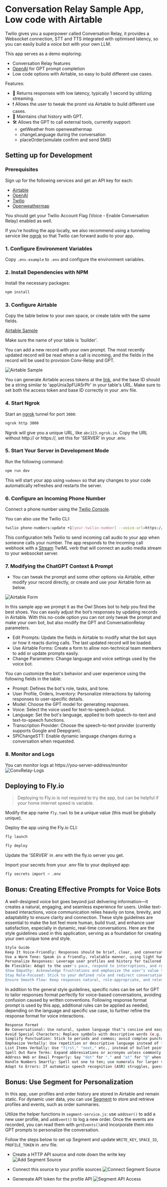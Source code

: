 # Conversation Relay Sample App, Low code with Airtable


Twilio gives you a superpower called Conversation Relay, it provides a Websocket connection, STT and TTS integrated with optimised latency, so you can easily build a voice bot with your own LLM.

This app serves as a demo exploring:
- Conversation Relay features
- [OpenAI](https://openai.com) for GPT prompt completion
- Low code options with Airtable, so easy to build different use cases.


Features:
- 🏁 Returns responses with low latency, typically 1 second by utilizing streaming.
- ❗️ Allows the user to tweak the promt via Airtable to build different use cases.
- 📔 Maintains chat history with GPT.
- 🛠️ Allows the GPT to call external tools, currently support:
	- getWeather from openweathermap
 	- changeLanguage during the conversation 
 	- placeOrder(simulate confirm and send SMS)

## Setting up for Development

### Prerequisites
Sign up for the following services and get an API key for each:
- [Airtable](https://www.airtable.com)
- [OpenAI](https://platform.openai.com/signup)
- [Twilio](https://www.twilio.com)
- [Openweathermap](http://api.openweathermap.org)



You should get your Twilio Account Flag (Voice - Enable Conversation Relay) enabled as well.

If you're hosting the app locally, we also recommend using a tunneling service like [ngrok](https://ngrok.com) so that Twilio can forward audio to your app.

### 1. Configure Environment Variables
Copy `.env.example` to `.env` and configure the environment variables.

### 2. Install Dependencies with NPM
Install the necessary packages:

```bash
npm install
```

### 3. Configure Airtable
Copy the table below to your own space, or create table with the same fields.

[Airtable Sample](https://airtable.com/appUnia3pFUA5rPlr/shrw1jDP2s53JEuy5)

Make sure the name of your table is 'builder'.

You can add a new record with your own prompt. The most recently updated record will be read when a call is incoming, and the fields in the record will be used to provision Conv-Relay and GPT.

![Airtable Sample](images/airtable-sample.png)

You can generate Airtable access tokens at the [link](https://airtable.com/create/tokens), and the base ID should be a string similar to 'appUnia3pFUA5rPlr' in your table's URL. Make sure to set both the access token and base ID correctly in your .env file.



### 4. Start Ngrok
Start an [ngrok](https://ngrok.com) tunnel for port `3000`:

```bash
ngrok http 3000
```
Ngrok will give you a unique URL, like `abc123.ngrok.io`. Copy the URL without http:// or https://, set this for 'SERVER' in your .env.

### 5. Start Your Server in Development Mode
Run the following command:
```bash
npm run dev
```
This will start your app using `nodemon` so that any changes to your code automatically refreshes and restarts the server.

### 6. Configure an Incoming Phone Number

Connect a phone number using the [Twilio Console](https://console.twilio.com/us1/develop/phone-numbers/manage/incoming).

You can also use the Twilio CLI:

```bash
twilio phone-numbers:update +1[your-twilio-number] --voice-url=https://your-server.ngrok.io/incoming
```
This configuration tells Twilio to send incoming call audio to your app when someone calls your number. The app responds to the incoming call webhook with a [Stream](https://www.twilio.com/docs/voice/twiml/stream) TwiML verb that will connect an audio media stream to your websocket server.


### 7. Modifying the ChatGPT Context & Prompt
- You can tweak the prompt and some other options via Airtable, either modify your record directly, or create and use your Airtable form as below.

![Airtable Form](images/airtable-form.png)

In this sample app we prompt it as the Owl Shoes bot to help you find the best shoes. You can easily adjust the bot’s responses by updating records in Airtable. With this no-code option you  can not only tweak the prompt and make your own bot, but also modify the GPT and ConversationRelay parameters.

- Edit Prompts: Update the fields in Airtable to modify what the bot says or how it reacts during calls. The last updated record will be loaded.
- Use Airtable Forms: Create a form to allow non-technical team members to add or update prompts easily.
- Change Parameters: Change language and voice settings used by the voice bot.

You can customize the bot's behavior and user experience using the following fields in the table:
- Prompt: Defines the bot's role, tasks, and tone.
- User Profile, Orders, Inventory: Personalize interactions by tailoring responses to user-specific details.
- Model: Choose the GPT model for generating responses.
- Voice: Select the voice used for text-to-speech output.
- Language: Set the bot's language, applied to both speech-to-text and text-to-speech functions.
- Transcription Provider: Choose the speech-to-text provider (currently supports Google and Deepgram).
- SPIChangeSTT: Enable dynamic language changes during a conversation when requested.


### 8. Monitor and Logs 
You can monitor logs at https://you-server-address/monitor
![ConvRelay-Logs](images/convrelay-logs.png)

## Deploying to Fly.io 
> Deploying to Fly.io is not required to try the app, but can be helpful if your home internet speed is variable.

Modify the app name `fly.toml` to be a unique value (this must be globally unique).

Deploy the app using the Fly.io CLI:
```bash
fly launch

fly deploy
```
Update the 'SERVER' in .env with the fly.io server you get.

Import your secrets from your .env file to your deployed app:
```bash
fly secrets import < .env
```

## Bonus: Creating Effective Prompts for Voice Bots
A well-designed voice bot goes beyond just delivering information—it creates a natural, engaging, and seamless experience for users. Unlike text-based interactions, voice communication relies heavily on tone, brevity, and adaptability to ensure clarity and connection. These style guidelines are essential to make the bot feel more human, build trust, and enhance user satisfaction, especially in dynamic, real-time conversations.
Here are the style guidelines used in this application, serving as a foundation for creating your own unique tone and style.
```bash
Style Guide
Keep It Voice-Friendly: Responses should be brief, clear, and conversational—avoid visual elements like lists or symbols.
Use a Warm Tone: Speak in a friendly, relatable manner, using light humor or empathy when appropriate.
Personalize Responses: Leverage user profiles and history for tailored interactions (e.g., referencing past purchases).
Be Flexible: Adapt to the user's pace, respond to interruptions, and rephrase for clarity when needed.
Show Empathy: Acknowledge frustrations and emphasize the user’s value to the brand.
Stay Role-Focused: Stick to your defined role and redirect conversations creatively if asked to do something beyond your scope.
Ensure Smooth Flow: Keep responses natural, role-appropriate, and relevant to maintain a human-like, seamless conversation.
```

In addition to the general style guidelines, specific rules can be set for GPT to tailor responses format perfectly for voice-based conversations, avoiding confusion caused by written conventions. Following response format prompt is used by this app, additional rules can be applied as needed, depending on the language and specific use case, to further refine the response format for voice interactions.

```bash
Response Format
Be Conversational: Use natural, spoken language that’s concise and easy to follow.
Avoid Special Characters: Replace symbols with descriptive words (e.g., "plus" for "+").
Simplify Punctuation: Stick to periods and commas; avoid complex punctuation like semicolons.
Emphasize Verbally: Use repetition or descriptive language instead of formatting (e.g., bold or caps).
List Items Verbally: Use "first," "next," etc., instead of bullet points or numbers.
Spell Out Rare Terms: Expand abbreviations or acronyms unless commonly spoken (e.g., "NASA").
Address Web or Email Properly: Say "dot" for "." and "at" for "@" when referencing URLs or emails.
Handle Numbers Smartly: Spell out one to ten; use numerals for larger values.
Adapt to Errors: If automatic speech recognition (ASR) struggles, guess the intent and respond naturally. When clarification is needed, use colloquial phrases like "pardon" or "didn’t catch that," avoiding technical terms like "transcription error." Never repeat yourself.
```

## Bonus: Use Segment for Personalization
In this app, user profiles and order history are stored in Airtable and remain static. For dynamic user data, you can use  [Segment](https://segment.com) to store and retrieve profiles and events, such as order summaries. 

Utilize the helper functions in `segment-service.js`: use `addUser()` to add a new user profile, and `addEvent()` to log a new order. Once the events are recorded, you can read them with `getEvents()`and incorporate them into GPT prompts to personalize the conversation.

Follow the steps below to set up Segment and update `WRITE_KEY`, `SPACE_ID`, `PROFILE_TOKEN` in .env file.
- Create a HTTP API source and note down the write key
![Add Segment Source](images/segment-source.png)

- Connect this source to your profile sources
![Connect Segment Source](images/connect-source.png)

- Genereate API token for the profile API
![Segment API Access](images/api-access.png)

